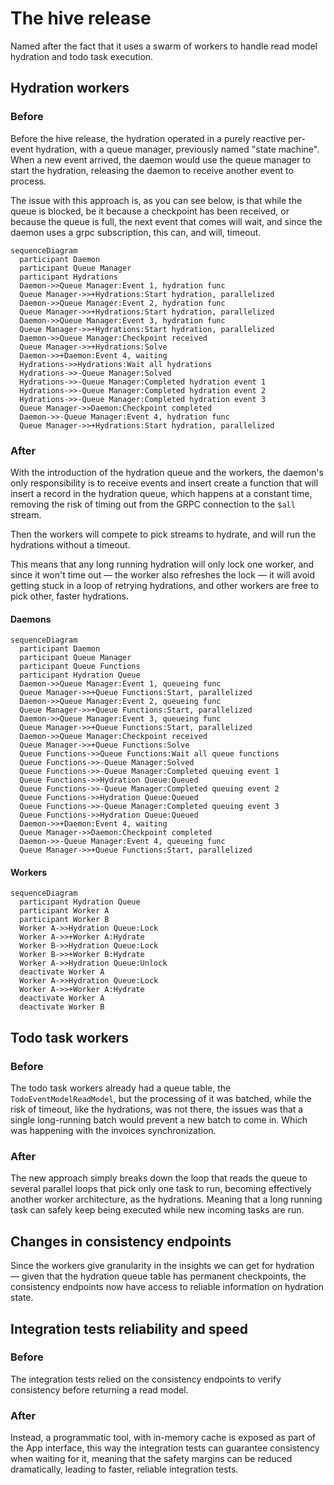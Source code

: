 # The hive release
Named after the fact that it uses a swarm of workers to handle read model hydration and todo task execution.

## Hydration workers
### Before
Before the hive release, the hydration operated in a purely reactive per-event hydration, with a queue manager, previously named "state machine". When a new event arrived, the daemon would use the queue manager to start the hydration, releasing the daemon to receive another event to process.

The issue with this approach is, as you can see below, is that while the queue is blocked, be it because a checkpoint has been received, or because the queue is full, the next event that comes will wait, and since the daemon uses a grpc subscription, this can, and will, timeout.
```mermaid
sequenceDiagram
  participant Daemon
  participant Queue Manager
  participant Hydrations
  Daemon->>Queue Manager:Event 1, hydration func
  Queue Manager->>+Hydrations:Start hydration, parallelized
  Daemon->>Queue Manager:Event 2, hydration func
  Queue Manager->>+Hydrations:Start hydration, parallelized
  Daemon->>Queue Manager:Event 3, hydration func
  Queue Manager->>+Hydrations:Start hydration, parallelized
  Daemon->>Queue Manager:Checkpoint received
  Queue Manager->>+Hydrations:Solve
  Daemon->>+Daemon:Event 4, waiting
  Hydrations->>Hydrations:Wait all hydrations
  Hydrations->>-Queue Manager:Solved
  Hydrations->>-Queue Manager:Completed hydration event 1
  Hydrations->>-Queue Manager:Completed hydration event 2
  Hydrations->>-Queue Manager:Completed hydration event 3
  Queue Manager->>Daemon:Checkpoint completed
  Daemon->>-Queue Manager:Event 4, hydration func
  Queue Manager->>+Hydrations:Start hydration, parallelized
```
### After
With the introduction of the hydration queue and the workers, the daemon's only responsibility is to receive events and insert create a function that will insert a record in the hydration queue, which happens at a constant time, removing the risk of timing out from the GRPC connection to the `$all` stream.

Then the workers will compete to pick streams to hydrate, and will run the hydrations without a timeout.

This means that any long running hydration will only lock one worker, and since it won't time out — the worker also refreshes the lock — it will avoid getting stuck in a loop of retrying hydrations, and other workers are free to pick other, faster hydrations.
#### Daemons
```mermaid
sequenceDiagram
  participant Daemon
  participant Queue Manager
  participant Queue Functions
  participant Hydration Queue
  Daemon->>Queue Manager:Event 1, queueing func
  Queue Manager->>+Queue Functions:Start, parallelized
  Daemon->>Queue Manager:Event 2, queueing func
  Queue Manager->>+Queue Functions:Start, parallelized
  Daemon->>Queue Manager:Event 3, queueing func
  Queue Manager->>+Queue Functions:Start, parallelized
  Daemon->>Queue Manager:Checkpoint received
  Queue Manager->>+Queue Functions:Solve
  Queue Functions->>Queue Functions:Wait all queue functions
  Queue Functions->>-Queue Manager:Solved
  Queue Functions->>-Queue Manager:Completed queuing event 1
  Queue Functions->>Hydration Queue:Queued
  Queue Functions->>-Queue Manager:Completed queuing event 2
  Queue Functions->>Hydration Queue:Queued
  Queue Functions->>-Queue Manager:Completed queuing event 3
  Queue Functions->>Hydration Queue:Queued
  Daemon->>+Daemon:Event 4, waiting
  Queue Manager->>Daemon:Checkpoint completed
  Daemon->>-Queue Manager:Event 4, queueing func
  Queue Manager->>+Queue Functions:Start, parallelized
```
#### Workers
```mermaid
sequenceDiagram
  participant Hydration Queue
  participant Worker A
  participant Worker B
  Worker A->>Hydration Queue:Lock
  Worker A->>+Worker A:Hydrate
  Worker B->>Hydration Queue:Lock
  Worker B->>+Worker B:Hydrate
  Worker A->>Hydration Queue:Unlock
  deactivate Worker A
  Worker A->>Hydration Queue:Lock
  Worker A->>+Worker A:Hydrate
  deactivate Worker A
  deactivate Worker B
```
## Todo task workers
### Before
The todo task workers already had a queue table, the `TodoEventModelReadModel`, but the processing of it was batched, while the risk of timeout, like the hydrations, was not there, the issues was that a single long-running batch would prevent a new batch to come in. Which was happening with the invoices synchronization.
### After
The new approach simply breaks down the loop that reads the queue to several parallel loops that pick only one task to run, becoming effectively another worker architecture, as the hydrations. Meaning that a long running task can safely keep being executed while new incoming tasks are run.
## Changes in consistency endpoints
Since the workers give granularity in the insights we can get for hydration — given that the hydration queue table has permanent checkpoints, the consistency endpoints now have access to reliable information on hydration state.
## Integration tests reliability and speed
### Before
The integration tests relied on the consistency endpoints to verify consistency before returning a read model.
### After
Instead, a programmatic tool, with in-memory cache is exposed as part of the App interface, this way the integration tests can guarantee consistency when waiting for it, meaning that the safety margins can be reduced dramatically, leading to faster, reliable integration tests.
